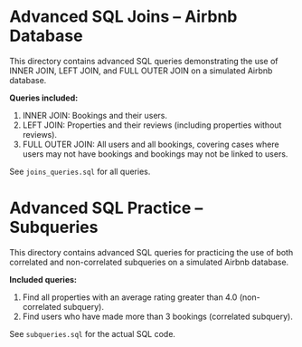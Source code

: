 # Advanced SQL Joins – Airbnb Database

This directory contains advanced SQL queries demonstrating the use of INNER JOIN, LEFT JOIN, and FULL OUTER JOIN on a simulated Airbnb database.

**Queries included:**
1. INNER JOIN: Bookings and their users.
2. LEFT JOIN: Properties and their reviews (including properties without reviews).
3. FULL OUTER JOIN: All users and all bookings, covering cases where users may not have bookings and bookings may not be linked to users.

See `joins_queries.sql` for all queries.


# Advanced SQL Practice – Subqueries

This directory contains advanced SQL queries for practicing the use of both correlated and non-correlated subqueries on a simulated Airbnb database.

**Included queries:**
1. Find all properties with an average rating greater than 4.0 (non-correlated subquery).
2. Find users who have made more than 3 bookings (correlated subquery).

See `subqueries.sql` for the actual SQL code.